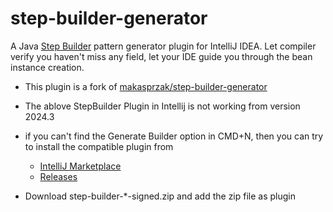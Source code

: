 # step-builder-generator
A Java [Step Builder](http://rdafbn.blogspot.ie/2012/07/step-builder-pattern_28.html) pattern generator plugin for IntelliJ IDEA. Let compiler verify you haven't miss any field, let your IDE guide you through the bean instance creation.

- This plugin is a fork of [makasprzak/step-builder-generator](https://github.com/makasprzak/step-builder-generator)

- The ablove StepBuilder Plugin in Intellij is not working from version 2024.3
- if you can't find the Generate Builder option in CMD+N, then you can try to install the compatible plugin from
  - [IntelliJ Marketplace](https://plugins.jetbrains.com/plugin/25904-step-builder)
  - [Releases](https://github.com/DattatreyaReddy/step-builder/releases)
- Download step-builder-*-signed.zip and add the zip file as plugin
